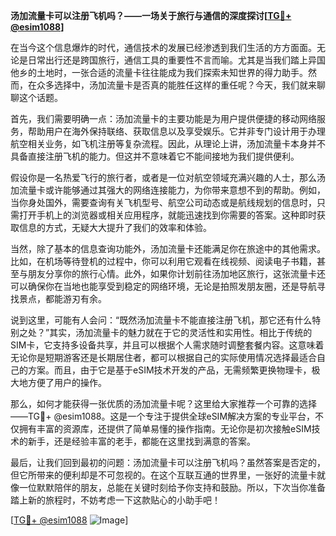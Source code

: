**汤加流量卡可以注册飞机吗？——一场关于旅行与通信的深度探讨[[TG💪+ @esim1088](https://t.me/s/esim1088)]**

在当今这个信息爆炸的时代，通信技术的发展已经渗透到我们生活的方方面面。无论是日常出行还是跨国旅行，通信工具的重要性不言而喻。尤其是当我们踏上异国他乡的土地时，一张合适的流量卡往往能成为我们探索未知世界的得力助手。然而，在众多选择中，汤加流量卡是否真的能胜任这样的重任呢？今天，我们就来聊聊这个话题。

首先，我们需要明确一点：汤加流量卡的主要功能是为用户提供便捷的移动网络服务，帮助用户在海外保持联络、获取信息以及享受娱乐。它并非专门设计用于办理航空相关业务，如飞机注册等复杂流程。因此，从理论上讲，汤加流量卡本身并不具备直接注册飞机的能力。但这并不意味着它不能间接地为我们提供便利。

假设你是一名热爱飞行的旅行者，或者是一位对航空领域充满兴趣的人士，那么汤加流量卡或许能够通过其强大的网络连接能力，为你带来意想不到的帮助。例如，当你身处国外，需要查询有关飞机型号、航空公司动态或是航线规划的信息时，只需打开手机上的浏览器或相关应用程序，就能迅速找到你需要的答案。这种即时获取信息的方式，无疑大大提升了我们的效率和体验。

当然，除了基本的信息查询功能外，汤加流量卡还能满足你在旅途中的其他需求。比如，在机场等待登机的过程中，你可以利用它观看在线视频、阅读电子书籍，甚至与朋友分享你的旅行心情。此外，如果你计划前往汤加地区旅行，这张流量卡还可以确保你在当地也能享受到稳定的网络环境，无论是拍照发朋友圈，还是导航寻找景点，都能游刃有余。

说到这里，可能有人会问：“既然汤加流量卡不能直接注册飞机，那它还有什么特别之处？”其实，汤加流量卡的魅力就在于它的灵活性和实用性。相比于传统的SIM卡，它支持多设备共享，并且可以根据个人需求随时调整套餐内容。这意味着无论你是短期游客还是长期居住者，都可以根据自己的实际使用情况选择最适合自己的方案。而且，由于它是基于eSIM技术开发的产品，无需频繁更换物理卡，极大地方便了用户的操作。

那么，如何才能获得一张优质的汤加流量卡呢？这里给大家推荐一个可靠的选择——TG💪+ @esim1088。这是一个专注于提供全球eSIM解决方案的专业平台，不仅拥有丰富的资源库，还提供了简单易懂的操作指南。无论你是初次接触eSIM技术的新手，还是经验丰富的老手，都能在这里找到满意的答案。

最后，让我们回到最初的问题：汤加流量卡可以注册飞机吗？虽然答案是否定的，但它所带来的便利却是不可忽视的。在这个互联互通的世界里，一张好的流量卡就像一位默默陪伴的朋友，总能在关键时刻给予你支持和鼓励。所以，下次当你准备踏上新的旅程时，不妨考虑一下这款贴心的小助手吧！

[[TG💪+ @esim1088](https://t.me/s/esim1088) ![Image](https://i.postimg.cc/4NQfJmqS/Snipaste-2025-05-13-00-14-12.png)]